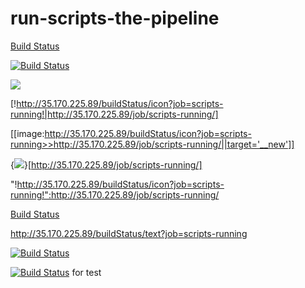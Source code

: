 # run-scripts-the-pipeline
[Build Status](http://35.170.225.89/buildStatus/icon?job=scripts-running "http://35.170.225.89/job/scripts-running/")


[![Build Status](http://35.170.225.89/buildStatus/icon?job=scripts-running)](http://35.170.225.89/job/scripts-running/)


<a href='http://35.170.225.89/job/scripts-running/'><img src='http://35.170.225.89/buildStatus/icon?job=scripts-running'></a>


[!http://35.170.225.89/buildStatus/icon?job=scripts-running!|http://35.170.225.89/job/scripts-running/]


[[image:http://35.170.225.89/buildStatus/icon?job=scripts-running>>http://35.170.225.89/job/scripts-running/||target='__new']]


{<img src='http://35.170.225.89/buildStatus/icon?job=scripts-running'/>}[http://35.170.225.89/job/scripts-running/]



"!http://35.170.225.89/buildStatus/icon?job=scripts-running!":http://35.170.225.89/job/scripts-running/


[Build Status](http://35.170.225.89/buildStatus/icon?job=scripts-running "http://35.170.225.89/job/scripts-running/")


http://35.170.225.89/buildStatus/text?job=scripts-running



[![Build Status](http://35.170.225.89/job/scripts-running/badge/icon)](http://35.170.225.89/job/scripts-running/)

[![Build Status](http://35.170.225.89/buildStatus/icon?job=scripts-running)](http://35.170.225.89/job/scripts-running/)
for test

